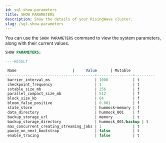 ```yaml
---
id: sql-show-parameters
title: SHOW PARAMETERS
description: Show the details of your RisingWave cluster.
slug: /sql-show-parameters
---
```

<head>
  <link rel="canonical" href="https://docs.risingwave.com/docs/current/sql-show-parameters/" />
</head>

You can use the `SHOW PARAMETERS` command to view the system parameters, along with their current values.

```sql title="Examples"
SHOW PARAMETERS;

----RESULT

 Name                         |     Value      | Mutable 
----------------------------------------+----------------+---------
 barrier_interval_ms                    | 1000           | t
 checkpoint_frequency                   | 1              | t
 sstable_size_mb                        | 256            | f
 parallel_compact_size_mb               | 512            | f
 block_size_kb                          | 64             | f
 bloom_false_positive                   | 0.001          | f
 state_store                            | hummock+memory | f
 data_directory                         | hummock_001    | f
 backup_storage_url                     | memory         | t
 backup_storage_directory               | hummock_001/backup | t
 max_concurrent_creating_streaming_jobs | 1              | t
 pause_on_next_bootstrap                | false          | t
 enable_tracing                         | false          | t
```